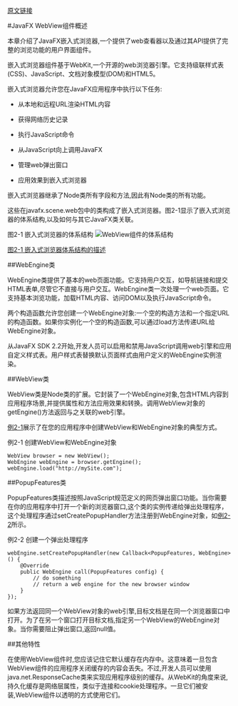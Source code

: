 [原文链接](http://docs.oracle.com/javase/8/javafx/embedded-browser-tutorial/overview.htm#CEGHBDHF)

#JavaFX WebView组件概述

本章介绍了JavaFX嵌入式浏览器,一个提供了web查看器以及通过其API提供了完整的浏览功能的用户界面组件。

嵌入式浏览器组件基于WebKit,一个开源的web浏览器引擎。它支持级联样式表(CSS)、JavaScript、文档对象模型(DOM)和HTML5。

嵌入式浏览器允许您在JavaFX应用程序中执行以下任务:

- 从本地和远程URL渲染HTML内容

- 获得网络历史记录

- 执行JavaScript命令

- 从JavaScript向上调用JavaFX

- 管理web弹出窗口

- 应用效果到嵌入式浏览器

嵌入式浏览器继承了Node类所有字段和方法,因此有Node类的所有功能。

这些在javafx.scene.web包中的类构成了嵌入式浏览器。图2-1显示了嵌入式浏览器的体系结构,以及如何与其它JavaFX类关联。

图2-1 嵌入式浏览器的体系结构
![WebView组件的体系结构](http://ontjktddg.bkt.clouddn.com/image/webview-structure.png)

[图2-1 嵌入式浏览器体系结构的描述](http://docs.oracle.com/javase/8/javafx/embedded-browser-tutorial/img_text/webview-structure.htm)

##WebEngine类

WebEngine类提供了基本的web页面功能。它支持用户交互，如导航链接和提交HTML表单,尽管它不直接与用户交互。WebEngine类一次处理一个web页面。它支持基本浏览功能，加载HTML内容、访问DOM以及执行JavaScript命令。

两个构造函数允许您创建一个WebEngine对象:一个空的构造方法和一个指定URL的构造函数。如果你实例化一个空的构造函数,可以通过load方法传递URL给WebEngine对象。

从JavaFX SDK 2.2开始,开发人员可以启用和禁用JavaScript调用web引擎和应用自定义样式表。用户样式表替换默认页面样式由用户定义的WebEngine实例渲染。

##WebView类

WebView类是Node类的扩展。它封装了一个WebEngine对象,包含HTML内容到应用程序场景,并提供属性和方法应用效果和转换。调用WebView对象的getEngine()方法返回与之关联的web引擎。

[例2-1](#例2-1)展示了在您的应用程序中创建WebView和WebEngine对象的典型方式。

<span id="例2-1">例2-1</span> 创建WebView和WebEngine对象
```
WebView browser = new WebView();
WebEngine webEngine = browser.getEngine();
webEngine.load("http://mySite.com");
```
##PopupFeatures类

PopupFeatures类描述按照JavaScript规范定义的网页弹出窗口功能。当你需要在你的应用程序中打开一个新的浏览器窗口,这个类的实例传递给弹出处理程序，这个处理程序通过setCreatePopupHandler方法注册到WebEngine对象，如[例2-2](#例2-2)所示。

<span id="例2-2">例2-2</spam> 创建一个弹出处理程序
```
webEngine.setCreatePopupHandler(new Callback<PopupFeatures, WebEngine>() {
    @Override 
	public WebEngine call(PopupFeatures config) {                
        // do something
        // return a web engine for the new browser window
    }
});
```
如果方法返回同一个WebView对象的web引擎,目标文档是在同一个浏览器窗口中打开。为了在另一个窗口打开目标文档,指定另一个WebView的WebEngine对象。当你需要阻止弹出窗口,返回null值。

##其他特性

在使用WebView组件时,您应该记住它默认缓存在内存中。这意味着一旦包含WebView组件的应用程序关闭缓存的内容会丢失。不过,开发人员可以使用java.net.ResponseCache类来实现应用程序级别的缓存。从WebKit的角度来说,持久化缓存是网络层属性，类似于连接和cookie处理程序。一旦它们被安装,WebView组件以透明的方式使用它们。
